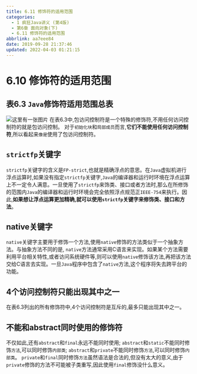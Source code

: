 ```yaml
---
title: 6.11 修饰符的适用范围
categories: 
  - 1 疯狂Java讲义 (第4版)
  - 第6章 面向对象(下)
  - 6.11 修饰符的适用范围
abbrlink: aa7eee84
date: 2019-09-28 21:37:46
updated: 2022-04-03 01:21:15
---
```

# 6.10 修饰符的适用范围 #
## 表6.3 `Java`修饰符适用范围总表 ##
![这里有一张图片](https://image-1257720033.cos.ap-shanghai.myqcloud.com/blog/readbooknote/FangKuangJavaJiangYi4/ch6/5.png)
在表6.3中,包访问控制符是一个特殊的修饰符,不用任何访问控制符的就是包访问控制。
对于`初始化块`和`局部成员`而言,**它们不能使用任何访问控制符**,所以看起来`像是`使用了包访问控制符。

## `strictfp`关键字 ##
`strictfp`关键字的含义是`FP-strict`,也就是精确浮点的意思。在`Java`虚拟机进行浮点运算时,如果没有指定`strictfp`关键字,`Java`的编译器和运行时环境在浮点运算上不一定令人满意。一旦使用了`strictfp`来饰类、接口或者方法时,那么在所修饰的范围内`Java`的编译器和运行时环境会完全依照浮点规范正`IEEE-754`来执行。因此,**如果想让浮点运算更加精确,就可以使用`strictfp`关键字来修饰类、接口和方法**。
## native关键字 ##
`native`关键字主要用于修饰一个方法,使用`native`修饰的方法类似于一个抽象方法。与抽象方法不同的是, `native`方法通常采用C语言来实现。如果某个方法需要利用平台相关特性,或者访问系统硬件等,则可以使用`native`修饰该方法,再把该方法交给C语言去实现。一旦`Java`程序中包含了`native`方法,这个程序将失去跨平台的功能。
## 4个访问控制符只能出现其中之一 ##
在表6.3列出的所有修饰符中,4个访问控制符是互斥的,最多只能出现其中之一。
## 不能和abstract同时使用的修饰符 ##
不仅如此,还有`abstract`和`final`永远不能同时使用; 
`abstract`和`static`不能同时修饰`方法`,可以同时修饰`内部类`;
`abstract`和`private`不能同时修饰`方法`,可以同时修饰`内部类`。
`private`和`final`同时修饰`方法`虽然语法是合法的,但没有太大的意义,由于`private`修饰的方法不可能被子类重写,因此使用`final`修饰没什么意义。



